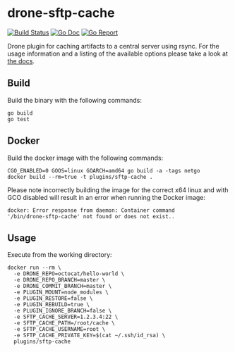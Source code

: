 # drone-sftp-cache

[![Build Status](http://drone.wu-boy.com/api/badges/appleboy/drone-sftp-cache/status.svg)](http://drone.wu-boy.com/appleboy/drone-sftp-cache)
[![Go Doc](https://godoc.org/github.com/appleboy/drone-sftp-cache?status.svg)](http://godoc.org/github.com/appleboy/drone-sftp-cache)
[![Go Report](https://goreportcard.com/badge/github.com/appleboy/drone-sftp-cache)](https://goreportcard.com/report/github.com/appleboy/drone-sftp-cache)

Drone plugin for caching artifacts to a central server using rsync. For the
usage information and a listing of the available options please take a look at
[the docs](DOCS.md).

## Build

Build the binary with the following commands:

```
go build
go test
```

## Docker

Build the docker image with the following commands:

```
CGO_ENABLED=0 GOOS=linux GOARCH=amd64 go build -a -tags netgo
docker build --rm=true -t plugins/sftp-cache .
```

Please note incorrectly building the image for the correct x64 linux and with
GCO disabled will result in an error when running the Docker image:

```
docker: Error response from daemon: Container command
'/bin/drone-sftp-cache' not found or does not exist..
```

## Usage

Execute from the working directory:

```
docker run --rm \
  -e DRONE_REPO=octocat/hello-world \
  -e DRONE_REPO_BRANCH=master \
  -e DRONE_COMMIT_BRANCH=master \
  -e PLUGIN_MOUNT=node_modules \
  -e PLUGIN_RESTORE=false \
  -e PLUGIN_REBUILD=true \
  -e PLUGIN_IGNORE_BRANCH=false \
  -e SFTP_CACHE_SERVER=1.2.3.4:22 \
  -e SFTP_CACHE_PATH=/root/cache \
  -e SFTP_CACHE_USERNAME=root \
  -e SFTP_CACHE_PRIVATE_KEY=$(cat ~/.ssh/id_rsa) \
  plugins/sftp-cache
```
